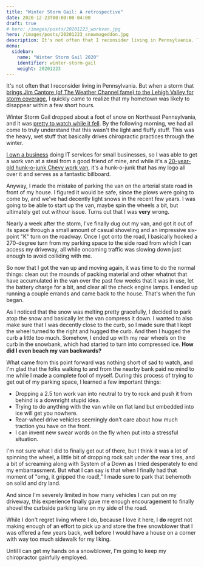```yaml
---
title: "Winter Storm Gail: A retrospective"
date: 2020-12-23T00:00:00-04:00
draft: true
# hero: /images/posts/20201223_workvan.jpg
hero: /images/posts/20201223_snowmageddon.jpg
description: It's not often that I reconsider living in Pennsylvania. This last storm changed that.
menu:
  sidebar:
    name: "Winter Storm Gail 2020"
    identifier: winter-storm-gail
    weight: 20201223
---
```


It's not often that I reconsider living in Pennsylvania. But when a storm that [brings Jim Cantore (of The Weather Channel fame) to the Lehigh Valley for storm coverage](https://www.mcall.com/news/weather/mc-nws-jim-cantore-allentown-winter-storm-20201215-jwvxnk4fqngeban34cjsbjyyi4-story.html), I quickly came to realize that my hometown was likely to disappear within a few short hours.

Winter Storm Gail dropped about a foot of snow on Northeast Pennsylvania, and it was [pretty to watch while it fell](/files/20201217_snowstorm.mp4). By the following morning, we had all come to truly understand that this wasn't the light and fluffy stuff. This was the heavy, wet stuff that basically drives chiropractic practices through the winter.

[I own a business](https://www.hlvpa.com) doing IT services for small businesses, so I was able to get a work van at a steal from a good friend of mine, and while it's a [20-year-old hunk-o-junk Chevy work van](https://www.youtube.com/watch?v=GDcL4pit5Eo), it's a hunk-o-junk that has my logo all over it and serves as a fantastic billboard.

Anyway, I made the mistake of parking the van on the arterial state road in front of my house. I figured it would be safe, since the plows were going to come by, and we've had decently light snows in the recent few years. I was going to be able to start up the van, maybe spin the wheels a bit, but ultimately get out withour issue. Turns out that I was **very** wrong.

Nearly a week after the storm, I've finally dug out my van, and got it out of its space through a small amount of casual shoveling and an impressive six-point "K" turn on the roadway. Once I got onto the road, I basically hooked a 270-degree turn from my parking space to the side road from which I can access my driveway, all while oncoming traffic was slowing down just enough to avoid colliding with me.

So now that I got the van up and moving again, it was time to do the normal things: clean out the mounds of packing material and other whatnot that have accumulated in the van over the past few weeks that it was in use, let the battery charge for a bit, and clear all the check engine lamps. I ended up running a couple errands and came back to the house. That's when the fun began.

As I noticed that the snow was melting pretty gracefully, I decided to park atop the snow and basically let the van compress it down. I wanted to also make sure that I was decently close to the curb, so I made sure that I kept the wheel turned to the right and hugged the curb. And then I hugged the curb a little too much. Somehow, I ended up with my rear wheels on the curb in the snowbank, which had started to turn into compressed ice. **How did I even beach my van backwards?**

What came from this point forward was nothing short of sad to watch, and I'm glad that the folks walking to and from the nearby bank paid no mind to me while I made a complete fool of myself. During this process of trying to get out of my parking space, I learned a few important things:

- Dropping a 2.5 ton work van into neutral to try to rock and push it from behind is a downright stupid idea.
- Trying to do anything with the van while on flat land but embedded into ice will get you nowhere.
- Rear-wheel drive vehicles seemingly don't care about how much traction you have on the front.
- I can invent new swear words on the fly when put into a stressful situation.

I'm not sure what I did to finally get out of there, but I think it was a lot of spinning the wheel, a little bit of dropping rock salt under the rear tires, and a bit of screaming along with System of a Down as I tried desperately to end my embarrassment. But what I can say is that when I finally had that moment of "omg, it gripped the road!," I made sure to park that behemoth on solid and dry land.

And since I'm severely limited in how many vehicles I can put on my driveway, this experience finally gave me enough encouragement to finally shovel the curbside parking lane on my side of the road.

While I don't regret living where I do, because I love it here, I **do** regret not making enough of an effort to pick up and store the free snowblower that I was offered a few years back, well before I would have a house on a corner with way too much sidewalk for my liking.

Until I can get my hands on a snowblower, I'm going to keep my chiropractor gainfully employed.
